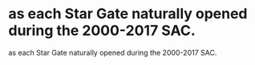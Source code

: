 # as each Star Gate naturally opened during the 2000-2017 SAC.

as each Star Gate naturally opened during the 2000-2017 SAC.